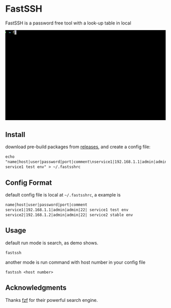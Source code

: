 # FastSSH

FastSSH is a password free tool with a look-up table in local


![](demo.gif)


## Install

download pre-build packages from [releases](https://github.com/simon-xia/fastssh/releases/tag/v1.0), and create a config file:

	echo "name|host|user|password|port|comment\nservice1|192.168.1.1|admin|admin|22| service1 test env" > ~/.fastsshrc


## Config Format

default config file is local at `~/.fastsshrc`, a example is 


	name|host|user|password|port|comment
	service1|192.168.1.1|admin|admin|22| service1 test env
	service2|192.168.1.2|admin|admin|22| service2 stable env

## Usage

default run mode is search, as demo shows.


	fastssh


another mode is run command with host number in your config file


	fastssh <host number>

## Acknowledgments

Thanks [fzf](https://github.com/junegunn/fzf) for their powerful search engine.
